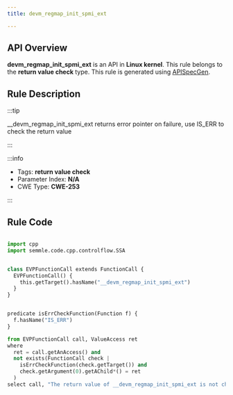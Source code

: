 ```yaml
---
title: devm_regmap_init_spmi_ext

---
```



## API Overview
**devm_regmap_init_spmi_ext** is an API in **Linux kernel**. This rule belongs to the **return value check** type. This rule is generated using [APISpecGen](../../tools/APISpecGen).
## Rule Description

:::tip

__devm_regmap_init_spmi_ext returns error pointer on failure, use IS_ERR to check the return value

:::

:::info

- Tags: **return value check**
- Parameter Index: **N/A**
- CWE Type: **CWE-253**

:::

## Rule Code
```python

import cpp
import semmle.code.cpp.controlflow.SSA


class EVPFunctionCall extends FunctionCall {
  EVPFunctionCall() {
    this.getTarget().hasName("__devm_regmap_init_spmi_ext")
  }
}


predicate isErrCheckFunction(Function f) {
  f.hasName("IS_ERR") 
}

from EVPFunctionCall call, ValueAccess ret
where
  ret = call.getAnAccess() and
  not exists(FunctionCall check |
    isErrCheckFunction(check.getTarget()) and
    check.getArgument(0).getAChild*() = ret
  )
select call, "The return value of __devm_regmap_init_spmi_ext is not checked with IS_ERR."
    
```